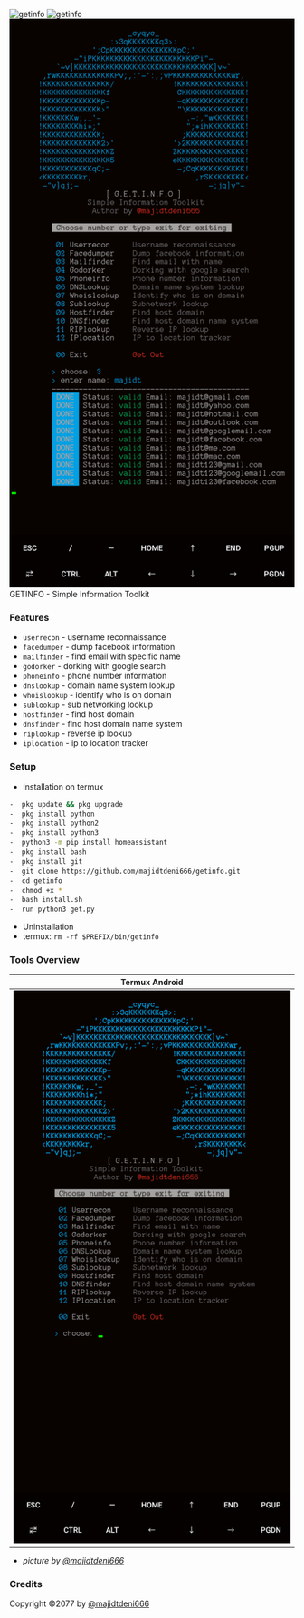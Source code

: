 <img title="getinfo" src="https://img.shields.io/badge/CODENAME%20-getinfo-SCRIPT?colorA=grey&colorB=green&style=for-the-badge"> <img title="getinfo" src="https://img.shields.io/badge/VERSION%20-1.0-SCRIPT?colorA=grey&colorB=green&style=for-the-badge"> 
<img src="https://github.com/majidtdeni666/getinfo/blob/main/src/Screenshot_2021-04-26_01-22-35.jpeg">
GETINFO - Simple Information Toolkit

### Features
- ```userrecon```    - username reconnaissance
- ```facedumper```   - dump facebook information
- ```mailfinder``` - find email with specific name
- ```godorker``` - dorking with google search
- ```phoneinfo``` - phone number information
- ```dnslookup``` - domain name system lookup
- ```whoislookup``` - identify who is on domain
- ```sublookup``` - sub networking lookup
- ```hostfinder``` - find host domain
- ```dnsfinder``` - find host domain name system
- ```riplookup``` - reverse ip lookup
- ```iplocation``` - ip to location tracker

### Setup
- Installation on termux
```bash
-  pkg update && pkg upgrade
-  pkg install python
-  pkg install python2
-  pkg install python3
-  python3 -m pip install homeassistant
-  pkg install bash
-  pkg install git
-  git clone https://github.com/majidtdeni666/getinfo.git
-  cd getinfo
-  chmod +x *
-  bash install.sh
-  run python3 get.py
```

- Uninstallation
- termux: ```rm -rf $PREFIX/bin/getinfo```

### Tools Overview
|Termux Android|
| ------------ |
|![f](https://github.com/majidtdeni666/getinfo/blob/main/src/2.jpg)|

- <i>picture by [@majidtdeni666](https://instagram.com/majidtdeni)</i>
### Credits
Copyright ©2077 by <a href="https://facebook.com/deni6660">@majidtdeni666</a>

